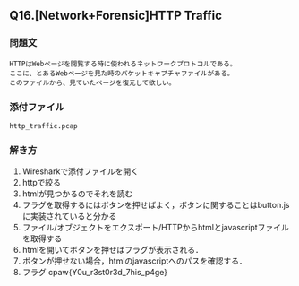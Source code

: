## Q16.[Network+Forensic]HTTP Traffic
### 問題文
```
HTTPはWebページを閲覧する時に使われるネットワークプロトコルである。
ここに、とあるWebページを見た時のパケットキャプチャファイルがある。
このファイルから、見ていたページを復元して欲しい。
```
### 添付ファイル
`http_traffic.pcap`
### 解き方
1. Wiresharkで添付ファイルを開く
2. httpで絞る
3. htmlが見つかるのでそれを読む
4. フラグを取得するにはボタンを押せばよく，ボタンに関することはbutton.jsに実装されていると分かる
5. ファイル/オブジェクトをエクスポート/HTTPからhtmlとjavascriptファイルを取得する
6. htmlを開いてボタンを押せばフラグが表示される．
7. ボタンが押せない場合，htmlのjavascriptへのパスを確認する．
8. フラグ cpaw{Y0u_r3st0r3d_7his_p4ge}